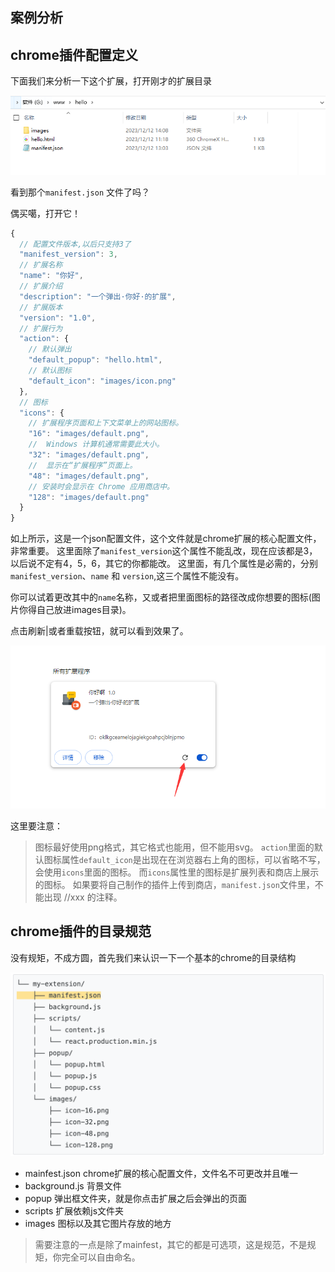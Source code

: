 ## 案例分析
## chrome插件配置定义

下面我们来分析一下这个扩展，打开刚才的扩展目录

![image.png](./images/1.png)

看到那个`manifest.json` 文件了吗？

偶买噶，打开它！

```js
{
  // 配置文件版本,以后只支持3了
  "manifest_version": 3,
  // 扩展名称
  "name": "你好",
  // 扩展介绍
  "description": "一个弹出·你好·的扩展",
  // 扩展版本
  "version": "1.0",
  // 扩展行为
  "action": {
    // 默认弹出
    "default_popup": "hello.html",
    // 默认图标
    "default_icon": "images/icon.png"
  },
  // 图标
  "icons": {
    // 扩展程序页面和上下文菜单上的网站图标。
    "16": "images/default.png",
    // 	Windows 计算机通常需要此大小。
    "32": "images/default.png",
    //	显示在“扩展程序”页面上。
    "48": "images/default.png",
    // 安装时会显示在 Chrome 应用商店中。
    "128": "images/default.png"
  }
}
```
如上所示，这是一个json配置文件，这个文件就是chrome扩展的核心配置文件，非常重要。
这里面除了`manifest_version`这个属性不能乱改，现在应该都是3，以后说不定有4，5，6，其它的你都能改。
这里面，有几个属性是必需的，分别 `manifest_version`、`name` 和 `version`,这三个属性不能没有。

你可以试着更改其中的`name`名称，又或者把里面图标的路径改成你想要的图标(图片你得自己放进images目录)。

点击刷新|或者重载按钮，就可以看到效果了。

![image.png](./images/2.png)

这里要注意：

> 图标最好使用png格式，其它格式也能用，但不能用svg。
`action`里面的默认图标属性`default_icon`是出现在在浏览器右上角的图标，可以省略不写，会使用`icons`里面的图标。
而`icons`属性里的图标是扩展列表和商店上展示的图标。
如果要将自己制作的插件上传到商店，`manifest.json`文件里，不能出现 //xxx 的注释。

## chrome插件的目录规范

没有规矩，不成方圆，首先我们来认识一下一个基本的chrome的目录结构

![image.png](./images/3.png)

- mainfest.json chrome扩展的核心配置文件，文件名不可更改并且唯一
- background.js 背景文件
- popup 弹出框文件夹，就是你点击扩展之后会弹出的页面
- scripts 扩展依赖js文件夹
- images 图标以及其它图片存放的地方

> 需要注意的一点是除了mainfest，其它的都是可选项，这是规范，不是规矩，你完全可以自由命名。